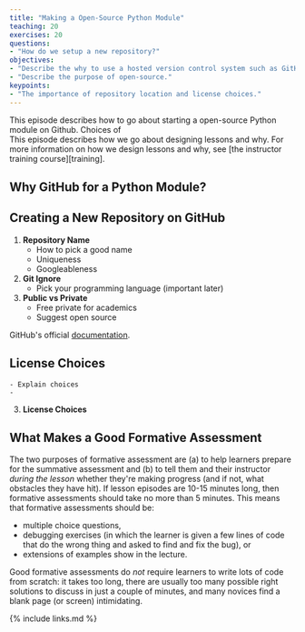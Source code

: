 ```yaml
---
title: "Making a Open-Source Python Module"
teaching: 20
exercises: 20
questions:
- "How do we setup a new repository?"
objectives:
- "Describe the why to use a hosted version control system such as GitHub."
- "Describe the purpose of open-source."
keypoints:
- "The importance of repository location and license choices."
---
```


This episode describes how to go about starting a open-source Python
module on Github. Choices of  
This episode describes how we go about designing lessons and why.
For more information on how we design lessons and why,
see [the instructor training course][training].

## Why GitHub for a Python Module?

## Creating a New Repository on GitHub

1. **Repository Name**
    - How to pick a good name
    - Uniqueness
    - Googleableness
2. **Git Ignore**
    - Pick your programming language (important later)
3. **Public vs Private**
    - Free private for academics
    - Suggest open source

GitHub's official [documentation](https://help.github.com/articles/create-a-repo/).


## License Choices
    - Explain choices
    - 
3. **License Choices**


## What Makes a Good Formative Assessment

The two purposes of formative assessment are
(a) to help learners prepare for the summative assessment and
(b) to tell them and their instructor *during the lesson*
whether they're making progress (and if not, what obstacles they have hit).
If lesson episodes are 10-15 minutes long,
then formative assessments should take no more than 5 minutes.
This means that formative assessments should be:

*   multiple choice questions,
*   debugging exercises
    (in which the learner is given a few lines of code that do the wrong thing
    and asked to find and fix the bug), or
*   extensions of examples show in the lecture.

Good formative assessments do *not* require learners to write lots of code from scratch:
it takes too long,
there are usually too many possible right solutions to discuss in just a couple of minutes,
and many novices find a blank page (or screen) intimidating.

{% include links.md %}
